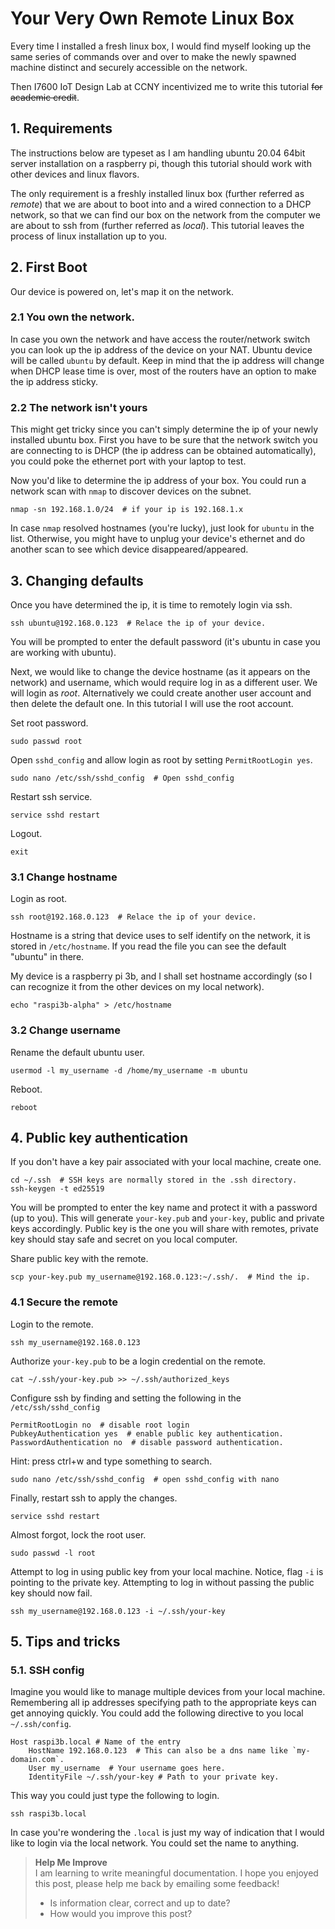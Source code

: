 # Your Very Own Remote Linux Box


Every time I installed a fresh linux box, I would find myself looking up the 
same series of commands over and over to make the newly spawned machine 
distinct and securely accessible on the network.

Then I7600 IoT Design Lab at CCNY incentivized me to write this tutorial 
~~for academic credit~~.

## 1. Requirements

The instructions below are typeset as I am handling ubuntu 20.04 64bit server 
installation on a raspberry pi, though this tutorial should work with other
devices and linux flavors.

The only requirement is a freshly installed linux box (further referred as 
*remote*) that we are about to boot into and a wired connection to a DHCP 
network, so that we can find our box on the network from the computer we are 
about to ssh from (further referred as *local*). This tutorial leaves the 
process of linux installation up to you.

## 2. First Boot

Our device is powered on, let's map it on the network.

### 2.1 You own the network.

In case you own the network and have access the router/network switch you can
look up the ip address of the device on your NAT. Ubuntu device will be called 
`ubuntu` by default. Keep in mind that the ip address will change when DHCP 
lease time is over, most of the routers have an option to make the ip address
sticky.

### 2.2 The network isn't yours ###

This might get tricky since you can't simply determine the ip of your newly 
installed ubuntu box. First you have to be sure that the network switch you are 
connecting to is DHCP (the ip address can be obtained automatically), you 
could poke the ethernet port with your laptop to test.

Now you'd like to determine the ip address of your box. You could run a 
network scan with `nmap` to discover devices on the subnet.

```shell
nmap -sn 192.168.1.0/24  # if your ip is 192.168.1.x
```

In case `nmap` resolved hostnames (you're lucky), just look for `ubuntu` in 
the list. Otherwise, you might have to unplug your device's ethernet and do 
another scan to see which device disappeared/appeared.

## 3. Changing defaults

Once you have determined the ip, it is time to remotely login via ssh.

```shell
ssh ubuntu@192.168.0.123  # Relace the ip of your device.
```

You will be prompted to enter the default password (it's ubuntu in case you are
working with ubuntu).

Next, we would like to change the device hostname (as it appears on the 
network) and username, which would require log in as a different user. We 
will login as *root*. Alternatively we could create another user account and
then delete the default one. In this tutorial I will use the root account.

Set root password.
```shell
sudo passwd root
```

Open `sshd_config` and allow login as root by setting `PermitRootLogin yes`.
```shell
sudo nano /etc/ssh/sshd_config  # Open sshd_config
```

Restart ssh service.
```shell
service sshd restart
```

Logout.
```shell
exit
```

### 3.1 Change hostname

Login as root.
```shell
ssh root@192.168.0.123  # Relace the ip of your device.
```

Hostname is a string that device uses to self identify on the network, it is 
stored in `/etc/hostname`. If you read the file you can see the default "ubuntu"
in there.

My device is a raspberry pi 3b, and I shall set hostname accordingly (so I can
recognize it from the other devices on my local network).
```shell
echo "raspi3b-alpha" > /etc/hostname
```

### 3.2 Change username

Rename the default ubuntu user.
```shell
usermod -l my_username -d /home/my_username -m ubuntu
```

Reboot.
```shell
reboot
```

## 4. Public key authentication

If you don't have a key pair associated with your local machine, create one.
```shell
cd ~/.ssh  # SSH keys are normally stored in the .ssh directory.
ssh-keygen -t ed25519
```

You will be prompted to enter the key name and protect it with a password 
(up to you). This will generate `your-key.pub` and `your-key`, public and 
private keys accordingly. Public key is the one you will share with remotes, 
private key should stay safe and secret on you local computer.

Share public key with the remote.
```shell
scp your-key.pub my_username@192.168.0.123:~/.ssh/.  # Mind the ip.
```

### 4.1 Secure the remote

Login to the remote.
```shell
ssh my_username@192.168.0.123
```

Authorize `your-key.pub` to be a login credential on the remote.
```shell
cat ~/.ssh/your-key.pub >> ~/.ssh/authorized_keys
```

Configure ssh by finding and setting the following in the `/etc/ssh/sshd_config`
```
PermitRootLogin no  # disable root login
PubkeyAuthentication yes  # enable public key authentication.
PasswordAuthentication no  # disable password authentication.
```

Hint: press ctrl+w and type something to search.
```shell
sudo nano /etc/ssh/sshd_config  # open sshd_config with nano
```

Finally, restart ssh to apply the changes.
```shell
service sshd restart
```

Almost forgot, lock the root user.
```shell
sudo passwd -l root
```

Attempt to log in using public key from your local machine. Notice, flag 
`-i` is pointing to the private key. Attempting to log in without passing the 
public key should now fail. 

```shell
ssh my_username@192.168.0.123 -i ~/.ssh/your-key
```

## 5. Tips and tricks

### 5.1. SSH config

Imagine you would like to manage multiple devices from your local machine.
Remembering all ip addresses specifying path to the appropriate keys can get 
annoying quickly. You could add the following directive to you local 
`~/.ssh/config`.

```
Host raspi3b.local # Name of the entry
    HostName 192.168.0.123  # This can also be a dns name like `my-domain.com`.
    User my_username  # Your username goes here.
    IdentityFile ~/.ssh/your-key # Path to your private key.
```

This way you could just type the following to login.
```shell
ssh raspi3b.local
```

In case you're wondering the `.local` is just my way of indication that I would
like to login via the local network. You could set the name to anything.

> **Help Me Improve**  
> I am learning to write meaningful documentation. I hope you enjoyed this post, please help me back by emailing some feedback!
> - Is information clear, correct and up to date?
> - How would you improve this post?
